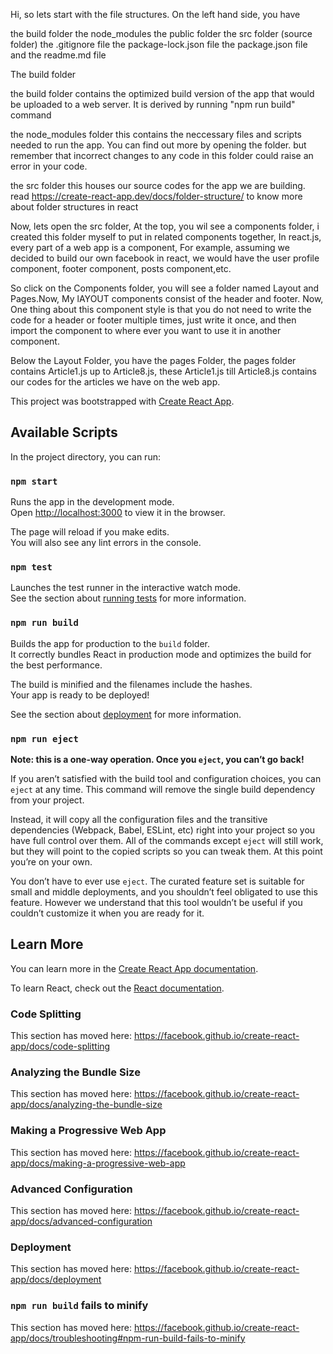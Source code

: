 Hi, so lets start with the file structures.
On the left hand side, you have

the build folder
the node_modules
the public folder
the src folder (source folder)
the .gitignore file
the package-lock.json file
the package.json file
and the readme.md file

The build folder

the build folder contains the optimized build version of the app that would be uploaded to a web server. It is derived by running "npm run build" command

the node_modules folder
this contains the neccessary files and scripts needed to run the app. You can find out more by opening the folder. but remember that incorrect changes to any code in this folder could raise an error in your code.

the src folder
this houses our source codes for the app we are building.
read https://create-react-app.dev/docs/folder-structure/ to know more about folder structures in react

Now, lets open the src folder,
At the top, you wil see a components folder, i created this folder myself to put in related components together, In react.js, every part of a web app is a component, For example, assuming we decided to build our own facebook in react, we would have the user profile component, footer component, posts component,etc.

So click on the Components folder, you will see a folder named Layout and Pages.Now, My lAYOUT components consist of the header and footer. Now, One thing about this component style is that you do not need to write the code for a header or footer multiple times, just write it once, and then import the component to where ever you want to use it in another component.

Below the Layout Folder, you have the pages Folder, the pages folder contains  Article1.js up to Article8.js, these Article1.js till Article8.js contains our codes for the articles we have on the web app.










This project was bootstrapped with [Create React App](https://github.com/facebook/create-react-app).

## Available Scripts

In the project directory, you can run:

### `npm start`

Runs the app in the development mode.<br>
Open [http://localhost:3000](http://localhost:3000) to view it in the browser.

The page will reload if you make edits.<br>
You will also see any lint errors in the console.

### `npm test`

Launches the test runner in the interactive watch mode.<br>
See the section about [running tests](https://facebook.github.io/create-react-app/docs/running-tests) for more information.

### `npm run build`

Builds the app for production to the `build` folder.<br>
It correctly bundles React in production mode and optimizes the build for the best performance.

The build is minified and the filenames include the hashes.<br>
Your app is ready to be deployed!

See the section about [deployment](https://facebook.github.io/create-react-app/docs/deployment) for more information.

### `npm run eject`

**Note: this is a one-way operation. Once you `eject`, you can’t go back!**

If you aren’t satisfied with the build tool and configuration choices, you can `eject` at any time. This command will remove the single build dependency from your project.

Instead, it will copy all the configuration files and the transitive dependencies (Webpack, Babel, ESLint, etc) right into your project so you have full control over them. All of the commands except `eject` will still work, but they will point to the copied scripts so you can tweak them. At this point you’re on your own.

You don’t have to ever use `eject`. The curated feature set is suitable for small and middle deployments, and you shouldn’t feel obligated to use this feature. However we understand that this tool wouldn’t be useful if you couldn’t customize it when you are ready for it.

## Learn More

You can learn more in the [Create React App documentation](https://facebook.github.io/create-react-app/docs/getting-started).

To learn React, check out the [React documentation](https://reactjs.org/).

### Code Splitting

This section has moved here: https://facebook.github.io/create-react-app/docs/code-splitting

### Analyzing the Bundle Size

This section has moved here: https://facebook.github.io/create-react-app/docs/analyzing-the-bundle-size

### Making a Progressive Web App

This section has moved here: https://facebook.github.io/create-react-app/docs/making-a-progressive-web-app

### Advanced Configuration

This section has moved here: https://facebook.github.io/create-react-app/docs/advanced-configuration

### Deployment

This section has moved here: https://facebook.github.io/create-react-app/docs/deployment

### `npm run build` fails to minify

This section has moved here: https://facebook.github.io/create-react-app/docs/troubleshooting#npm-run-build-fails-to-minify
